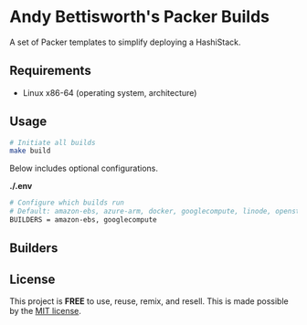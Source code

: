 # Andy Bettisworth's Packer Builds

A set of Packer templates to simplify deploying a HashiStack.

## Requirements

- Linux x86-64 (operating system, architecture)

## Usage

```bash
# Initiate all builds
make build
```

Below includes optional configurations.

**./.env**

```bash
# Configure which builds run
# Default: amazon-ebs, azure-arm, docker, googlecompute, linode, openstack
BUILDERS = amazon-ebs, googlecompute
```

## Builders



## License

This project is __FREE__ to use, reuse, remix, and resell.
This is made possible by the [MIT license](/LICENSE).
